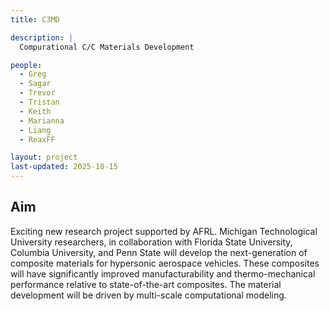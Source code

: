 ```yaml
---
title: C3MD

description: |
  Compurational C/C Materials Development

people:
  - Greg
  - Sagar
  - Trevor
  - Tristan
  - Keith
  - Marianna
  - Liang
  - ReaxFF

layout: project
last-updated: 2025-10-15
---
```


## Aim

Exciting new research project supported by AFRL. Michigan Technological University researchers, in collaboration with Florida State University, Columbia University, and Penn State will develop the next-generation of composite materials for hypersonic aerospace vehicles. These composites will have significantly improved manufacturability and thermo-mechanical performance relative to state-of-the-art composites. The material development will be driven by multi-scale computational modeling.
